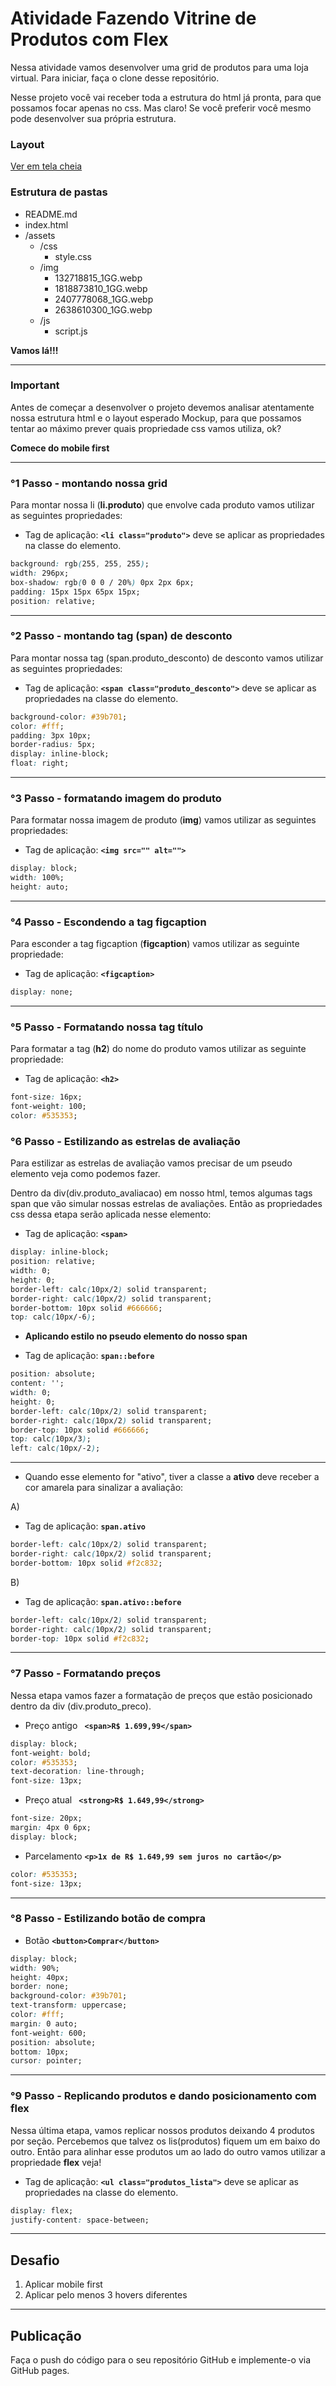 # Atividade Fazendo Vitrine de Produtos com Flex
 

Nessa atividade vamos desenvolver uma grid de produtos para uma loja virtual.
Para iniciar, faça o clone desse repositório.

Nesse projeto você vai receber toda a estrutura do html já pronta, para que possamos focar apenas no css. Mas claro! Se você preferir você mesmo pode desenvolver sua própria estrutura.

### Layout

<!-- ![Grid de produtos](https://files-kenzie-academy-brasil.s3.amazonaws.com/q1/sprint3/grid1.png) -->

[Ver em tela cheia](https://files-kenzie-academy-brasil.s3.amazonaws.com/q1/sprint3/grid1.png)

### Estrutura de pastas

- README.md
- index.html
- /assets
    - /css
        - style.css
    - /img
        - 132718815_1GG.webp
        - 1818873810_1GG.webp
        - 2407778068_1GG.webp
        - 2638610300_1GG.webp
    - /js
        - script.js


__Vamos lá!!!__

---

### Important

Antes de começar a desenvolver o projeto devemos analisar atentamente nossa estrutura html e o layout esperado Mockup, para que possamos tentar ao máximo prever quais propriedade css vamos utiliza, ok?

__Comece do mobile first__

---

### °1 Passo - montando nossa grid

Para montar nossa li (__li.produto__) que envolve cada produto vamos utilizar as seguintes propriedades:

- Tag de aplicação: __`<li class="produto">`__ deve se aplicar as propriedades na classe do elemento.

```css
background: rgb(255, 255, 255);
width: 296px;
box-shadow: rgb(0 0 0 / 20%) 0px 2px 6px;
padding: 15px 15px 65px 15px;
position: relative;
```

---

### °2 Passo - montando tag (span) de desconto

Para montar nossa tag (span.produto_desconto) de desconto vamos utilizar as seguintes propriedades:

- Tag de aplicação: __`<span class="produto_desconto">`__ deve se aplicar as propriedades na classe do elemento.

```css
background-color: #39b701;
color: #fff;
padding: 3px 10px;
border-radius: 5px;
display: inline-block;
float: right;
```

---

### °3 Passo - formatando imagem do produto

Para formatar nossa imagem de produto (__img__) vamos utilizar as seguintes propriedades:

- Tag de aplicação: __`<img src="" alt="">`__ 

```css
display: block;
width: 100%;
height: auto;
```
---

### °4 Passo - Escondendo a tag figcaption

Para esconder a tag figcaption (__figcaption__) vamos utilizar as seguinte propriedade:

- Tag de aplicação: __`<figcaption>`__

```css
display: none;
```
---

### °5 Passo - Formatando nossa tag título

Para formatar a tag (__h2__) do nome do produto vamos utilizar as seguinte propriedade:

- Tag de aplicação: __`<h2>`__

```css
font-size: 16px;
font-weight: 100;
color: #535353;
```

### °6 Passo - Estilizando as estrelas de avaliação

Para estilizar as estrelas de avaliação vamos precisar de um pseudo elemento veja como podemos fazer.

Dentro da div(div.produto_avaliacao) em nosso html, temos algumas tags span que vão simular nossas estrelas de avaliações. Então as propriedades css dessa etapa serão aplicada nesse elemento:

- Tag de aplicação: __`<span>`__

```css
display: inline-block;
position: relative;
width: 0;
height: 0;
border-left: calc(10px/2) solid transparent;
border-right: calc(10px/2) solid transparent;
border-bottom: 10px solid #666666;
top: calc(10px/-6);
```

- __Aplicando estilo no pseudo elemento do nosso span__

- Tag de aplicação: __`span::before`__

```css
position: absolute;
content: '';
width: 0;
height: 0;
border-left: calc(10px/2) solid transparent;
border-right: calc(10px/2) solid transparent;
border-top: 10px solid #666666;
top: calc(10px/3);
left: calc(10px/-2);
```
---

- Quando esse elemento for "ativo", tiver a classe a __ativo__ deve receber a cor amarela para sinalizar a avaliação:

A)

- Tag de aplicação: __`span.ativo`__

```css
border-left: calc(10px/2) solid transparent;
border-right: calc(10px/2) solid transparent;
border-bottom: 10px solid #f2c832;
```

B)

- Tag de aplicação: __`span.ativo::before`__

```css
border-left: calc(10px/2) solid transparent;
border-right: calc(10px/2) solid transparent;
border-top: 10px solid #f2c832;
```
---

### °7 Passo - Formatando preços

Nessa etapa vamos fazer a formatação de preços que estão posicionado dentro da div (div.produto_preco).

- Preço antigo __` <span>R$ 1.699,99</span>`__ 

```css
display: block;
font-weight: bold;
color: #535353;
text-decoration: line-through;
font-size: 13px;
```

- Preço atual __` <strong>R$ 1.649,99</strong>`__ 

```css
font-size: 20px;
margin: 4px 0 6px;
display: block;
```

- Parcelamento __`<p>1x de R$ 1.649,99 sem juros no cartão</p>`__ 

```css
color: #535353;
font-size: 13px;
```

---

### °8 Passo - Estilizando botão de compra

- Botão  __`<button>Comprar</button>`__

```css
display: block;
width: 90%;
height: 40px;
border: none;
background-color: #39b701;
text-transform: uppercase;
color: #fff;
margin: 0 auto;
font-weight: 600;
position: absolute;
bottom: 10px;
cursor: pointer;
```

---

### °9 Passo - Replicando produtos e dando posicionamento com flex

Nessa última etapa, vamos replicar nossos produtos deixando 4 produtos por seção.
Percebemos que talvez os lis(produtos) fiquem um em baixo do outro. Então para alinhar esse produtos um ao lado do outro vamos utilizar a propriedade __flex__ veja!

- Tag de aplicação: __`<ul class="produtos_lista">`__ deve se aplicar as propriedades na classe do elemento.

```css
display: flex;
justify-content: space-between;
```

---

## Desafio 

1. Aplicar mobile first 
2. Aplicar pelo menos 3 hovers diferentes

---
## Publicação

Faça o push do código para o seu repositório GitHub e implemente-o via GitHub pages.
